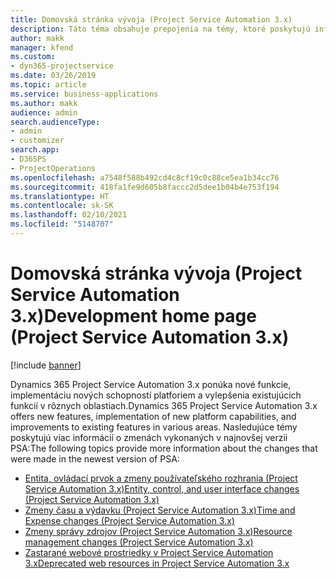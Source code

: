 ```yaml
---
title: Domovská stránka vývoja (Project Service Automation 3.x)
description: Táto téma obsahuje prepojenia na témy, ktoré poskytujú informácie o vývoji Dynamics 365 Project Service Automation (PSA) verzie 3.x.
author: makk
manager: kfend
ms.custom:
- dyn365-projectservice
ms.date: 03/26/2019
ms.topic: article
ms.service: business-applications
ms.author: makk
audience: admin
search.audienceType:
- admin
- customizer
search.app:
- D365PS
- ProjectOperations
ms.openlocfilehash: a7548f588b492cd4c8cf19c0c88ce5ea1b34cc76
ms.sourcegitcommit: 418fa1fe9d605b8faccc2d5dee1b04b4e753f194
ms.translationtype: HT
ms.contentlocale: sk-SK
ms.lasthandoff: 02/10/2021
ms.locfileid: "5148707"
---
```

# <a name="development-home-page-project-service-automation-3x"></a><span data-ttu-id="2bd69-103">Domovská stránka vývoja (Project Service Automation 3.x)</span><span class="sxs-lookup"><span data-stu-id="2bd69-103">Development home page (Project Service Automation 3.x)</span></span>

[!include [banner](../../includes/psa-now-project-operations.md)]

<span data-ttu-id="2bd69-104">Dynamics 365 Project Service Automation 3.x ponúka nové funkcie, implementáciu nových schopností platforiem a vylepšenia existujúcich funkcií v rôznych oblastiach.</span><span class="sxs-lookup"><span data-stu-id="2bd69-104">Dynamics 365 Project Service Automation 3.x offers new features, implementation of new platform capabilities, and improvements to existing features in various areas.</span></span> <span data-ttu-id="2bd69-105">Nasledujúce témy poskytujú viac informácií o zmenách vykonaných v najnovšej verzii PSA:</span><span class="sxs-lookup"><span data-stu-id="2bd69-105">The following topics provide more information about the changes that were made in the newest version of PSA:</span></span>

- [<span data-ttu-id="2bd69-106">Entita, ovládací prvok a zmeny používateľského rozhrania (Project Service Automation 3.x)</span><span class="sxs-lookup"><span data-stu-id="2bd69-106">Entity, control, and user interface changes (Project Service Automation 3.x)</span></span>](../developer-guides/entity-changes-v3.x.md)
- [<span data-ttu-id="2bd69-107">Zmeny času a výdavku (Project Service Automation 3.x)</span><span class="sxs-lookup"><span data-stu-id="2bd69-107">Time and Expense changes (Project Service Automation 3.x)</span></span>](../developer-guides/time-expense-changes-v3.x.md)
- [<span data-ttu-id="2bd69-108">Zmeny správy zdrojov (Project Service Automation 3.x)</span><span class="sxs-lookup"><span data-stu-id="2bd69-108">Resource management changes (Project Service Automation 3.x)</span></span>](../developer-guides/resource-management-changes-v3.x.md)
- [<span data-ttu-id="2bd69-109">Zastarané webové prostriedky v Project Service Automation 3.x</span><span class="sxs-lookup"><span data-stu-id="2bd69-109">Deprecated web resources in Project Service Automation 3.x</span></span>](../developer-guides/web-resources-deprecated-v3.x.md)
